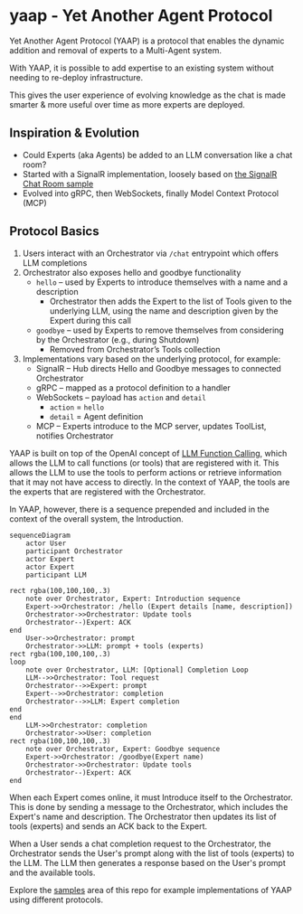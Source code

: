 # yaap - Yet Another Agent Protocol

Yet Another Agent Protocol (YAAP) is a protocol that enables the dynamic addition and removal of experts to a Multi-Agent system.

With YAAP, it is possible to add expertise to an existing system without needing to re-deploy infrastructure.

This gives the user experience of evolving knowledge as the chat is made smarter & more useful over time as more experts are deployed.

## Inspiration & Evolution

- Could Experts (aka Agents) be added to an LLM conversation like a chat room?
- Started with a SignalR implementation, loosely based on [the SignalR Chat Room sample](https://learn.microsoft.com/en-us/azure/azure-signalr/signalr-quickstart-dotnet-core)
- Evolved into gRPC, then WebSockets, finally Model Context Protocol (MCP)

## Protocol Basics

1. Users interact with an Orchestrator via `/chat` entrypoint which offers LLM completions
1. Orchestrator also exposes hello and goodbye functionality
    - `hello` – used by Experts to introduce themselves with a name and a description
        - Orchestrator then adds the Expert to the list of Tools given to the underlying LLM, using the name and description given by the Expert during this call
    - `goodbye` – used by Experts to remove themselves from considering by the Orchestrator (e.g., during Shutdown)
        - Removed from Orchestrator’s Tools collection
1. Implementations vary based on the underlying protocol, for example:
    - SignalR – Hub directs Hello and Goodbye messages to connected Orchestrator
    - gRPC – mapped as a protocol definition to a handler
    - WebSockets – payload has `action` and `detail`
        - `action` = `hello`
        - `detail` = Agent definition
    - MCP – Experts introduce to the MCP server, updates ToolList, notifies Orchestrator

YAAP is built on top of the OpenAI concept of [LLM Function Calling](https://platform.openai.com/docs/guides/function-calling?api-mode=responses), which allows the LLM to call functions (or tools) that are registered with it. This allows the LLM to use the tools to perform actions or retrieve information that it may not have access to directly. In the context of YAAP, the tools are the experts that are registered with the Orchestrator.

In YAAP, however, there is a sequence prepended and included in the context of the overall system, the Introduction.

```mermaid
sequenceDiagram
    actor User
    participant Orchestrator
    actor Expert
    actor Expert
    participant LLM

rect rgba(100,100,100,.3)
    note over Orchestrator, Expert: Introduction sequence
    Expert->>Orchestrator: /hello (Expert details [name, description])
    Orchestrator->>Orchestrator: Update tools
    Orchestrator--)Expert: ACK
end
    User->>Orchestrator: prompt
    Orchestrator->>LLM: prompt + tools (experts)
rect rgba(100,100,100,.3)
loop
    note over Orchestrator, LLM: [Optional] Completion Loop
    LLM-->>Orchestrator: Tool request
    Orchestrator-->>Expert: prompt
    Expert-->>Orchestrator: completion
    Orchestrator-->>LLM: Expert completion
end
end
    LLM->>Orchestrator: completion
    Orchestrator->>User: completion
rect rgba(100,100,100,.3)
    note over Orchestrator, Expert: Goodbye sequence
    Expert->>Orchestrator: /goodbye(Expert name)
    Orchestrator->>Orchestrator: Update tools
    Orchestrator--)Expert: ACK
end
```

When each Expert comes online, it must Introduce itself to the Orchestrator. This is done by sending a message to the Orchestrator, which includes the Expert's name and description. The Orchestrator then updates its list of tools (experts) and sends an ACK back to the Expert.

When a User sends a chat completion request to the Orchestrator, the Orchestrator sends the User's prompt along with the list of tools (experts) to the LLM. The LLM then generates a response based on the User's prompt and the available tools.

Explore the [samples](samples/README.md) area of this repo for example implementations of YAAP using different protocols.
